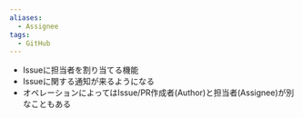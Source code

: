 ```yaml
---
aliases:
  - Assignee
tags:
  - GitHub
---
```

- Issueに担当者を割り当てる機能
- Issueに関する通知が来るようになる
- オペレーションによってはIssue/PR作成者(Author)と担当者(Assignee)が別なこともある